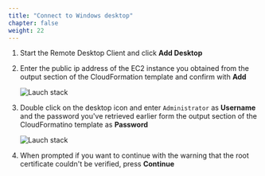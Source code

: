 ```yaml
---
title: "Connect to Windows desktop"
chapter: false
weight: 22
---
```


1. Start the Remote Desktop Client and click **Add Desktop**

1. Enter the public ip address of the EC2 instance you obtained from the output section of the CloudFormation template and confirm with **Add**

   ![Lauch stack](/images/remote-desktop-1-create.png)

1. Double click on the desktop icon and enter `Administrator` as **Username** and the password you've retrieved earlier form the output section of the CloudFormatino template as **Password**

   ![Lauch stack](/images/remote-desktop-2-credentials.png)

1. When prompted if you want to continue with the warning that the root certificate couldn't be verified, press **Continue**
